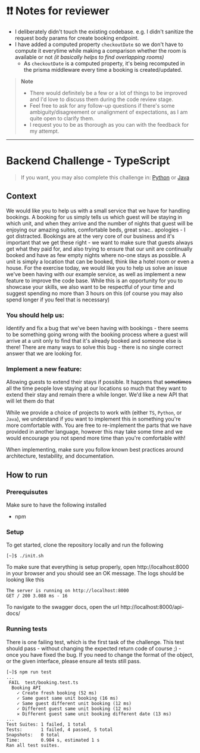 # ❗️❗️ Notes for reviewer

- I deliberately didn't touch the existing codebase. e.g. I didn't sanitize the request body params for create booking endpoint. 
- I have added a computed property `checkoutDate` so we don't have to compute it everytime while making a comparison whether the room is available or not _(it basically helps to find overlapping rooms)_
  - As `checkoutDate` is a computed property, it's being recomputed in the prisma middleware every time a booking is created/updated.

> **Note** 
> - There would definitely be a few or a lot of things to be improved and I'd love to discuss them during the code review stage.
> - Feel free to ask for any follow-up questions if there's some ambiguity/disagreement or unalignment of expectations, as I am quite open to clarify them.
> - I request you to be as thorough as you can with the feedback for my attempt.

---

# Backend Challenge - TypeScript

> If you want, you may also complete this challenge in:
> [Python](https://gitlab.com/limehome/interviews/backend-challenge-python)
> or
> [Java](https://gitlab.com/limehome/interviews/backend-challenge-java)

## Context

We would like you to help us with a small service that we have for handling bookings. A booking for us simply tells us which guest will be staying in which unit, and when they arrive and the number of nights that guest will be enjoying our amazing suites, comfortable beds, great snac.. apologies - I got distracted. Bookings are at the very core of our business and it's important that we get these right - we want to make sure that guests always get what they paid for, and also trying to ensure that our unit are continually booked and have as few empty nights where no-one stays as possible. A unit is simply a location that can be booked, think like a hotel room or even a house. For the exercise today, we would like you to help us solve an issue we've been having with our example service, as well as implement a new feature to improve the code base. While this is an opportunity for you to showcase your skills, we also want to be respectful of your time and suggest spending no more than 3 hours on this (of course you may also spend longer if you feel that is necessary)

### You should help us:

Identify and fix a bug that we've been having with bookings - there seems to be something going wrong with the booking process where a guest will arrive at a unit only to find that it's already booked and someone else is there!
There are many ways to solve this bug - there is no single correct answer that we are looking for.

### Implement a new feature:

Allowing guests to extend their stays if possible. It happens that <strike>sometimes</strike> all the time people love staying at our locations so much that they want to extend their stay and remain there a while longer. We'd like a new API that will let them do that

While we provide a choice of projects to work with (either `TS`, `Python`, or `Java`), we understand if you want to implement this in something you're more comfortable with. You are free to re-implement the parts that we have provided in another language, however this may take some time and we would encourage you not spend more time than you're comfortable with!

When implementing, make sure you follow known best practices around architecture, testability, and documentation.

## How to run

### Prerequisutes

Make sure to have the following installed

-   npm

### Setup

To get started, clone the repository locally and run the following

```shell
[~]$ ./init.sh
```

To make sure that everything is setup properly, open http://localhost:8000 in your browser and you should see an OK message.
The logs should be looking like this

```shell
The server is running on http://localhost:8000
GET / 200 3.088 ms - 16
```

To navigate to the swagger docs, open the url http://localhost:8000/api-docs/

### Running tests

There is one failing test, which is the first task of the challenge.
This test should pass - without changing the expected return code of course ;) - once you have fixed the bug.
If you need to change the format of the object, or the given interface, please ensure all tests still pass.

```shell
[~]$ npm run test
...
 FAIL  test/booking.test.ts
  Booking API
    ✓ Create fresh booking (52 ms)
    ✓ Same guest same unit booking (16 ms)
    ✓ Same guest different unit booking (12 ms)
    ✓ Different guest same unit booking (12 ms)
    ✕ Different guest same unit booking different date (13 ms)
...
Test Suites: 1 failed, 1 total
Tests:       1 failed, 4 passed, 5 total
Snapshots:   0 total
Time:        0.984 s, estimated 1 s
Ran all test suites.
```
